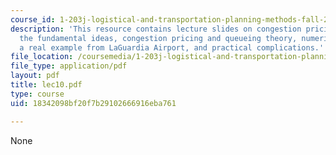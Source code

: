 ```yaml
---
course_id: 1-203j-logistical-and-transportation-planning-methods-fall-2006
description: 'This resource contains lecture slides on congestion pricing in transportation:
  the fundamental ideas, congestion pricing and queueing theory, numerical examples,
  a real example from LaGuardia Airport, and practical complications.'
file_location: /coursemedia/1-203j-logistical-and-transportation-planning-methods-fall-2006/18342098bf20f7b29102666916eba761_lec10.pdf
file_type: application/pdf
layout: pdf
title: lec10.pdf
type: course
uid: 18342098bf20f7b29102666916eba761

---
```

None